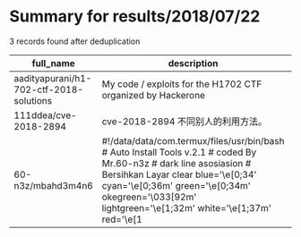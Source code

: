 
# Summary for results/2018/07/22
    
3 records found after deduplication

| full_name | description | html_url | matched_list | matched_count | pushed_at | size | stargazers_count | language | forks_count |
|-----------------------------------------|------------------------------------------------------------------------------------------------------------------------------------------------------------------------------------------------------------------------------------------------------------------|------------------------------------------------------------|----------------|-----------------|---------------------------|--------|--------------------|------------|---------------|
| aadityapurani/h1-702-ctf-2018-solutions | My code / exploits for the H1702 CTF organized by Hackerone | https://github.com/aadityapurani/h1-702-ctf-2018-solutions | ['exploit'] | 1 | 2018-07-22 00:05:36+00:00 | 7241 | 2 | Python | 1 |
| 111ddea/cve-2018-2894 | cve-2018-2894 不同别人的利用方法。 | https://github.com/111ddea/cve-2018-2894 | ['cve-2'] | 1 | 2018-07-22 08:34:27+00:00 | 511 | 14 | Python | 7 |
| 60-n3z/mbahd3m4n6 | #!/data/data/com.termux/files/usr/bin/bash # Auto Install Tools v.2.1 # coded By Mr.60-n3z # dark line asosiasion # Bersihkan Layar clear blue='\e[0;34' cyan='\e[0;36m' green='\e[0;34m' okegreen='\033[92m' lightgreen='\e[1;32m' white='\e[1;37m' red='\e[1 | https://github.com/60-n3z/mbahd3m4n6 | ['exploit'] | 1 | 2018-07-22 07:19:58+00:00 | 0 | 5 | | 0 |
